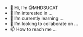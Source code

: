 - 👋 Hi, I’m @MHDSUCAT
- 👀 I’m interested in ...
- 🌱 I’m currently learning ...
- 💞️ I’m looking to collaborate on ...
- 📫 How to reach me ...

<!---
MHDSUCAT/MHDSUCAT is a ✨ special ✨ repository because its `README.md` (this file) appears on your GitHub profile.
You can click the Preview link to take a look at your changes.
--->
